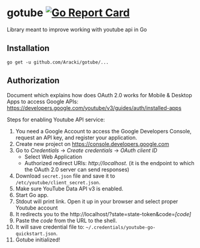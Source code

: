 # gotube  [![Go Report Card](https://goreportcard.com/badge/github.com/aracki/gotube)](https://goreportcard.com/report/github.com/aracki/gotube)
Library meant to improve working with youtube api in Go 

## Installation
`go get -u github.com/Aracki/gotube/...`

## Authorization

Document which explains how does OAuth 2.0 works for Mobile & Desktop Apps to access Google APIs: https://developers.google.com/youtube/v3/guides/auth/installed-apps

Steps for enabling Youtube API service:

1. You need a Google Account to access the Google Developers Console, request an API key, and register your application.
2. Create new project on https://console.developers.google.com
3. Go to _Credentials_ -> _Create credentials_ -> _OAuth client ID_
    - Select Web Application
    - Authorized redirect URIs: _http://localhost_. (it is the endpoint to which the OAuth 2.0 server can send responses)
4. Download `secret.json` file and save it to `/etc/youtube/client_secret.json`.
5. Make sure YouTube Data API v3 is enabled.
6. Start Go app.
7. Stdout will print link. Open it up in your browser and select proper Youtube account  
8. It redirects you to the http://localhost/?state=state-token&code=_[code]_
9. Paste the *code* from the URL to the shell.
10. It will save credential file to: `~/.credentials/youtube-go-quickstart.json`. 
11. Gotube initialized!
  
